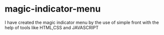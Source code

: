 # magic-indicator-menu
I have created the magic indicator menu by the use of simple front with the help of tools like HTML,CSS and JAVASCRIPT
